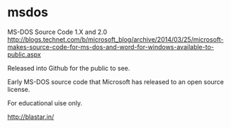 msdos
=====

MS-DOS Source Code 1.X and 2.0
http://blogs.technet.com/b/microsoft_blog/archive/2014/03/25/microsoft-makes-source-code-for-ms-dos-and-word-for-windows-available-to-public.aspx

Released into Github for the public to see.

Early MS-DOS source code that Microsoft has released to an open source license.

For educational uise only.


http://blastar.in/
